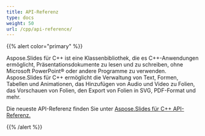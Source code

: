```yaml
---
title: API-Referenz
type: docs
weight: 50
url: /cpp/api-reference/
---
```


{{% alert color="primary" %}} 

Aspose.Slides für C++ ist eine Klassenbibliothek, die es C++-Anwendungen ermöglicht, Präsentationsdokumente zu lesen und zu schreiben, ohne Microsoft PowerPoint® oder andere Programme zu verwenden. Aspose.Slides für C++ ermöglicht die Verwaltung von Text, Formen, Tabellen und Animationen, das Hinzufügen von Audio und Video zu Folien, das Vorschauen von Folien, den Export von Folien in SVG, PDF-Format und mehr.

Die neueste API-Referenz finden Sie unter 
[Aspose.Slides für C++ API-Referenz.](https://reference.aspose.com/slides/cpp/)

{{% /alert %}}